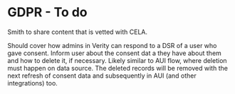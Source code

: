 # GDPR  - To do 

Smith to share content that is vetted with CELA. 

Should cover how admins in Verity can respond to a DSR of a user who gave consent. Inform user about the consent dat a they have about them and how to delete it, if necessary. Likely similar to AUI flow, where deletion must happen on data source. The deleted records will be removed with the next refresh of consent data and subsequently in AUI (and other integrations) too. 
